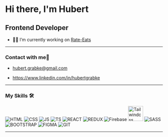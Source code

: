 # Hi there, I'm Hubert

## Frontend Developer

- 👨‍💻 I’m currently working on [Rate-Eats](https://github.com/Rate-Eats/frontend)
 

   
---

### Contact with me📝

<!-- [<img align="left" alt="Hubert Grabke | LinkedIn" height="30px" src="https://img.icons8.com/fluency/48/null/linkedin.png"/>][linkedin]
 -->
* hubert.grabke@gmail.com

* https://www.linkedin.com/in/hubertgrabke

---

### My Skills 🛠 

<!-- ![JavaScript](https://img.shields.io/badge/-JavaScript-%23F7DF1C?style=flat-square&logo=javascript&logoColor=000000&labelColor=%23F7DF1C&color=%23FFCE5A)
![React](https://img.shields.io/badge/-React-61DAFB?style=flat-square&logo=react&logoColor=ffffff)
![HTML5](https://img.shields.io/badge/-HTML5-%23E44D27?style=flat-square&logo=html5&logoColor=ffffff)
![CSS3](https://img.shields.io/badge/-CSS3-%231572B6?style=flat-square&logo=css3)
![Sass](https://img.shields.io/badge/-Sass-%23CC6699?style=flat-square&logo=sass&logoColor=ffffff)
![Bootstrap](https://img.shields.io/badge/-Bootstrap-563D7C?style=flat-square&logo=Bootstrap)
![Nodejs](https://img.shields.io/badge/-Nodejs-339933?style=flat-square&logo=Node.js&logoColor=ffffff)
![Npm](https://img.shields.io/badge/-npm-CB3837?style=flat-square&logo=npm)
![Firebase](https://img.shields.io/badge/-Firebase-FFCA28?style=flat-square&logo=firebase&logoColor=ffffff)
![Git](https://img.shields.io/badge/-Git-%23F05032?style=flat-square&logo=git&logoColor=%23ffffff)
![GitHub](https://img.shields.io/badge/-GitHub-181717?style=flat-square&logo=github)
![VS Code](http://img.shields.io/badge/-VS%20Code-007ACC?style=flat-square&logo=visual-studio-code&logoColor=ffffff)
![Windows](http://img.shields.io/badge/-Windows-0078D6?style=flat-square&logo=windows&logoColor=ffffff)
![Python](http://img.shields.io/badge/-Python-3776AB?style=flat-square&logo=python&logoColor=ffffff)
 -->
![HTML](https://img.icons8.com/color/48/000000/html-5--v1.png)
![CSS](https://img.icons8.com/color/48/000000/css3.png)
![JS](https://img.icons8.com/color/48/000000/javascript--v1.png)
![TS](https://img.icons8.com/color/48/000000/typescript.png)
![REACT](https://img.icons8.com/plasticine/48/000000/react.png)
![REDUX](https://img.icons8.com/color/48/000000/redux.png)
![Firebase](https://img.icons8.com/color/48/000000/firebase.png)
<img alt="Tailwindcss" width=48 src="https://upload.wikimedia.org/wikipedia/commons/thumb/d/d5/Tailwind_CSS_Logo.svg/1200px-Tailwind_CSS_Logo.svg.png" />
![SASS](https://img.icons8.com/color/48/000000/sass-avatar.png)
![BOOTSTRAP](https://img.icons8.com/color/48/000000/bootstrap.png)
![FIGMA](https://img.icons8.com/color/48/000000/figma--v1.png)
![GIT](https://img.icons8.com/color/48/null/git.png)
<br/>

---



[linkedin]:https://www.linkedin.com/in/hubert-grabke-78aa5324b/
